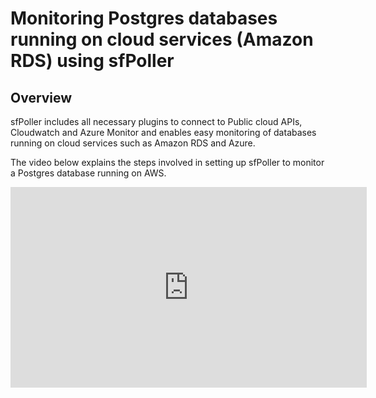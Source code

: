 # Monitoring Postgres databases running on cloud services (Amazon RDS) using sfPoller

## Overview

sfPoller includes all necessary plugins to connect to Public cloud APIs, Cloudwatch and Azure Monitor and enables easy monitoring of databases running on cloud services such as Amazon RDS and Azure.

The video below explains the steps involved in setting up sfPoller to monitor a Postgres database running on AWS.

<iframe title="sfPoller Setup" width="570" height="321" src="https://www.youtube.com/embed/vTs7JVLND1I" frameBorder="0" allow="accelerometer; autoplay; clipboard-write; encrypted-media; gyroscope; picture-in-picture" allowFullScreen="allowFullScreen"
        mozallowfullscreen="mozallowfullscreen" 
        msallowfullscreen="msallowfullscreen" 
        oallowfullscreen="oallowfullscreen" 
        webkitallowfullscreen="webkitallowfullscreen"></iframe>

